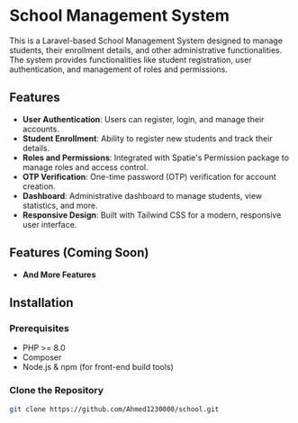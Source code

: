 # School Management System

This is a Laravel-based School Management System designed to manage students, their enrollment details, and other administrative functionalities. The system provides functionalities like student registration, user authentication, and management of roles and permissions.

## Features

- **User Authentication**: Users can register, login, and manage their accounts.
- **Student Enrollment**: Ability to register new students and track their details.
- **Roles and Permissions**: Integrated with Spatie's Permission package to manage roles and access control.
- **OTP Verification**: One-time password (OTP) verification for account creation.
- **Dashboard**: Administrative dashboard to manage students, view statistics, and more.
- **Responsive Design**: Built with Tailwind CSS for a modern, responsive user interface.
## Features (Coming Soon)
- **And More Features**

## Installation

### Prerequisites

- PHP >= 8.0
- Composer
- Node.js & npm (for front-end build tools)

### Clone the Repository

```bash
git clone https://github.com/Ahmed1230000/school.git
